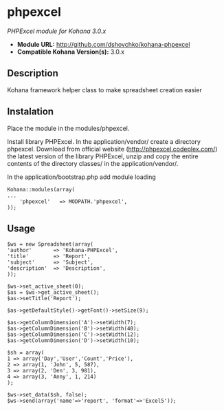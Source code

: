 # phpexcel

*PHPExcel module for Kohana 3.0.x*

- **Module URL:** <http://github.com/dshovchko/kohana-phpexcel>
- **Compatible Kohana Version(s):** 3.0.x

## Description

Kohana framework helper class to make spreadsheet creation easier

## Instalation

Place the module in the modules/phpexcel.
    
Install library PHPExcel. In the application/vendor/ create a directory phpexcel. Download from official website (http://phpexcel.codeplex.com/) the latest version of the library PHPExcel, unzip and copy the entire contents of the directory classes/ in the application/vendor/.
    
In the application/bootstrap.php add module loading
    
    Kohana::modules(array(
    ...
        'phpexcel'   => MODPATH.'phpexcel',
    ));

## Usage

    $ws = new Spreadsheet(array(
	'author'       => 'Kohana-PHPExcel',
	'title'	       => 'Report',
	'subject'      => 'Subject',
	'description'  => 'Description',
    ));
    
    $ws->set_active_sheet(0);
    $as = $ws->get_active_sheet();
    $as->setTitle('Report');
    
    $as->getDefaultStyle()->getFont()->setSize(9);
    
    $as->getColumnDimension('A')->setWidth(7);
    $as->getColumnDimension('B')->setWidth(40);
    $as->getColumnDimension('C')->setWidth(12);
    $as->getColumnDimension('D')->setWidth(10);
    
    $sh = array(
	1 => array('Day','User','Count','Price'),
	2 => array(1, 'John', 5, 587),
	3 => array(2, 'Den', 3, 981),
	4 => array(3, 'Anny', 1, 214)
    );
    
    $ws->set_data($sh, false);
    $ws->send(array('name'=>'report', 'format'=>'Excel5'));
